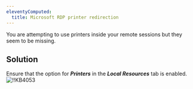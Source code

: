 ```yaml
---
eleventyComputed:
  title: Microsoft RDP printer redirection
---
```

You are attempting to use printers inside your remote sessions but they seem to be missing.
## Solution
Ensure that the option for ***Printers*** in the ***Local Resources*** tab is enabled.
![!!KB4053](https://cdnweb.devolutions.net/docs/docs_en_kb_KB4053.png)
